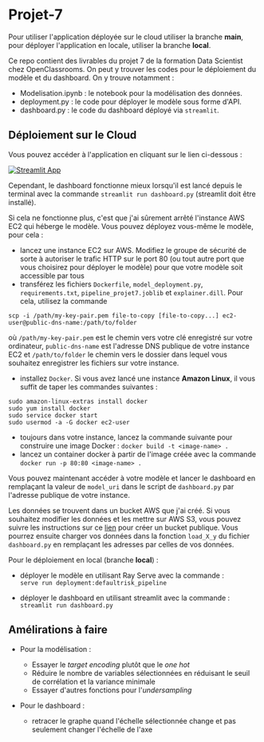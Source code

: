 # Projet-7

Pour utiliser l'application déployée sur le cloud utiliser la branche __main__, pour déployer l'application en
locale, utiliser la branche __local__.

Ce repo contient des livrables du projet 7 de la formation Data Scientist chez OpenClassrooms.
On peut y trouver les codes pour le déploiement du modèle et du dashboard. On y trouve notamment :
- Modelisation.ipynb : le notebook pour la modélisation des données.
- deployment.py : le code pour déployer le modèle sous forme d'API.
- dashboard.py : le code du dashboard déployé via `streamlit`.

## Déploiement sur le Cloud

Vous pouvez accéder à l'application en cliquant sur le lien ci-dessous :

[![Streamlit App](https://static.streamlit.io/badges/streamlit_badge_black_white.svg)](https://gabriel1628-projet-7-dashboard-umy46h.streamlit.app)

Cependant, le dashboard fonctionne mieux lorsqu'il est lancé depuis le terminal avec la commande 
`streamlit run dashboard.py` (streamlit doit être installé).

Si cela ne fonctionne plus, c'est que j'ai sûrement arrêté l'instance AWS EC2 qui héberge le modèle. Vous pouvez
déployez vous-même le modèle, pour cela :
- lancez une instance EC2 sur AWS. Modifiez le groupe de sécurité de sorte à autoriser le trafic HTTP sur le port
80 (ou tout autre port que vous choisirez pour déployer le modèle) pour que votre modèle soit accessible par tous
- transférez les fichiers `Dockerfile`, `model_deployment.py`, `requirements.txt`, `pipeline_projet7.joblib` et
`explainer.dill`. Pour cela, utilisez la commande

`scp -i /path/my-key-pair.pem file-to-copy [file-to-copy...] ec2-user@public-dns-name:/path/to/folder`

où `/path/my-key-pair.pem` est le chemin vers votre clé enregistré sur votre ordinateur, `public-dns-name` est
l'adresse DNS publique de votre instance EC2 et `/path/to/folder` le chemin vers le dossier dans lequel vous
souhaitez enregistrer les fichiers sur votre instance.
- installez ``Docker``. Si vous avez lancé une instance __Amazon Linux__, il vous suffit de taper les commandes 
suivantes :
```
sudo amazon-linux-extras install docker
sudo yum install docker
sudo service docker start
sudo usermod -a -G docker ec2-user
```
- toujours dans votre instance, lancez la commande suivante pour construire une image Docker :
`docker build -t <image-name> .`
- lancez un container docker à partir de l'image créée avec la commande 
`docker run -p 80:80 <image-name> .`

Vous pouvez maintenant accéder à votre modèle et lancer le dashboard en remplaçant la valeur de ``model_uri`` dans
le script de ``dashboard.py`` par l'adresse publique de votre instance.

Les données se trouvent dans un bucket AWS que j'ai créé. Si vous souhaitez modifier les données et les mettre sur
AWS S3, vous pouvez suivre les instructions sur ce [lien](https://www.simplified.guide/aws/s3/create-public-bucket)
pour créer un bucket publique. Vous pourrez ensuite charger vos données dans la fonction ``load_X_y`` du fichier
``dashboard.py`` en remplaçant les adresses par celles de vos données.

Pour le déploiement en local (branche __local__) :

- déployer le modèle en utilisant Ray Serve avec la commande : <br>
`serve run deployment:defaultrisk_pipeline`

- déployer le dashboard en utilisant streamlit avec la commande : <br>
`streamlit run dashboard.py`

## Amélirations à faire

- Pour la modélisation :
  - Essayer le _target encoding_ plutôt que le _one hot_
  - Réduire le nombre de variables sélectionnées en réduisant le seuil de corrélation et la variance minimale
  - Essayer d'autres fonctions pour l'_undersampling_

- Pour le dashboard :
  - retracer le graphe quand l'échelle sélectionnée change et pas seulement changer l'échelle de l'axe
